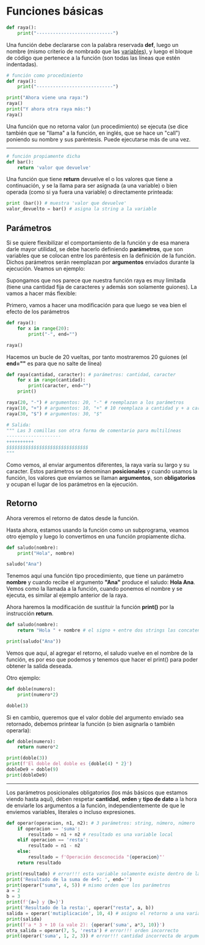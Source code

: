 # Funciones básicas

```py
def raya():
    print("----------------------------")
```

Una función debe declararse con la palabra reservada **def**, luego un nombre (mismo criterio de nombrado que las [variables](../variables.md#como-se-puede-llamar-una-variable)), y luego el bloque de código que pertenece a la función (son todas las líneas que estén indentadas).

```py
# función como procedimiento
def raya():
    print("----------------------------")

print("Ahora viene una raya:")
raya()
print("Y ahora otra raya más:")
raya()
```

Una función que no retorna valor (un procedimiento) se ejecuta (se dice también que se "llama" a la función, en inglés, que se hace un "call") poniendo su nombre y sus paréntesis. Puede ejecutarse más de una vez.

---

```py
# función propiamente dicha
def bar():
    return 'valor que devuelve'
```

Una función que tiene **return** devuelve el o los valores que tiene a continuación, y se la llama para ser asignada (a una variable) o bien operada (como si ya fuera una variable) o directamente printeada:

```py
print (bar()) # muestra 'valor que devuelve'
valor_devuelto = bar() # asigna la string a la variable

```

## **Parámetros**

Si se quiere flexibilizar el comportamiento de la función y de esa manera darle mayor utilidad, se debe hacerlo definiendo **parámetros**, que son variables que se colocan entre los paréntesis en la definición de la función. Dichos parámetros serán reemplazan por **argumentos** enviados durante la ejecución. Veamos un ejemplo:

Supongamos que nos parece que nuestra función raya es muy limitada (tiene una cantidad fija de caracteres y además son solamente guiones). La vamos a hacer más flexible:

Primero, vamos a hacer una modificación para que luego se vea bien el efecto de los parámetros

```py
def raya():
    for x in range(20): 
        print("-", end="")

raya()
```

Hacemos un bucle de 20 vueltas, por tanto mostraremos 20 guiones (el **end=""** es para que no salte de línea)

```py
def raya(cantidad, caracter): # parámetros: cantidad, caracter
    for x in range(cantidad): 
        print(caracter, end="")
    print()

raya(20, "-") # argumentos: 20, "-" # reemplazan a los parámetros 
raya(10, "+") # argumentos: 10, "+" # 10 reemplaza a cantidad y + a caracter
raya(30, "$") # argumentos: 30, "$"

# Salida:
""" Las 3 comillas son otra forma de comentario para multilíneas
--------------------
++++++++++
$$$$$$$$$$$$$$$$$$$$$$$$$$$$$$
"""
```

Como vemos, al enviar argumentos diferentes, la raya varía su largo y su caracter. Estos parámetros se denominan **posicionales** y cuando usamos la función, los valores que enviamos se llaman **argumentos**, son **obligatorios** y ocupan el lugar de los parámetros en la ejecución.

## Retorno

Ahora veremos el retorno de datos desde la función.

Hasta ahora, estamos usando la función como un subprograma, veamos otro ejemplo y luego lo convertimos en una función propiamente dicha.

```py
def saludo(nombre):
    print("Hola", nombre)

saludo("Ana")
```

Tenemos aquí una función tipo procedimiento, que tiene un parámetro **nombre** y cuando recibe el argumento **"Ana"** produce el saludo: **Hola Ana**. Vemos como la llamada a la función, cuando ponemos el nombre y se ejecuta, es similar al ejemplo anterior de la raya.

Ahora haremos la modificación de sustituir la función **print()** por la instrucción **return**.

```py
def saludo(nombre):
    return "Hola " + nombre # el signo + entre dos strings las concatena

print(saludo("Ana"))
```

Vemos que aquí, al agregar el retorno, el saludo vuelve en el nombre de la función, es por eso que podemos y tenemos que hacer el print() para poder obtener la salida deseada.

Otro ejemplo:

```py
def doble(numero):
    print(numero*2)

doble(3)
```

Si en cambio, queremos que el valor doble del argumento enviado sea retornado, debemos printear la función (o bien asignarla o también operarla):

```py
def doble(numero):
    return numero*2

print(doble(3))
print(f'El doble del doble es {doble(4) * 2}')
dobleDe9 = doble(9)
print(dobleDe9)
```

---
Los parámetros posicionales obligatorios (los más básicos que estamos viendo hasta aquí), deben respetar **cantidad**, **orden** y **tipo de dato** a la hora de enviarle los argumentos a la función, independientemente de que le enviemos variables, literales o incluso expresiones.

```py
def operar(operacion, n1, n2): # 3 parámetros: string, número, número
    if operacion == 'suma':
        resultado = n1 + n2 # resultado es una variable local
    elif operacion == 'resta':
        resultado = n1 - n2 
    else:
        resultado = f'Operación desconocida "{operacion}"'
    return resultado

print(resultado) # error!!! esta variable solamente existe dentro de la función
print('Resultado de la suma de 4+5: ', end='')
print(operar("suma", 4, 5)) # mismo orden que los parámetros
a = 2
b = 3
print(f'{a=} y {b=}')
print('Resultado de la resta:', operar("resta", a, b))
salida = operar('mutiplicación', 10, 4) # asigno el retorno a una variable
print(salida)
print(f'a * 3 + 10 (a vale 2): {operar('suma', a*3, 10)}')
otra_salida = operar(7, 5, 'resta') # error!!! orden incorrecto
print(operar('suma', 1, 2, 3)) # error!!! cantidad incorrecta de argumentos
```
